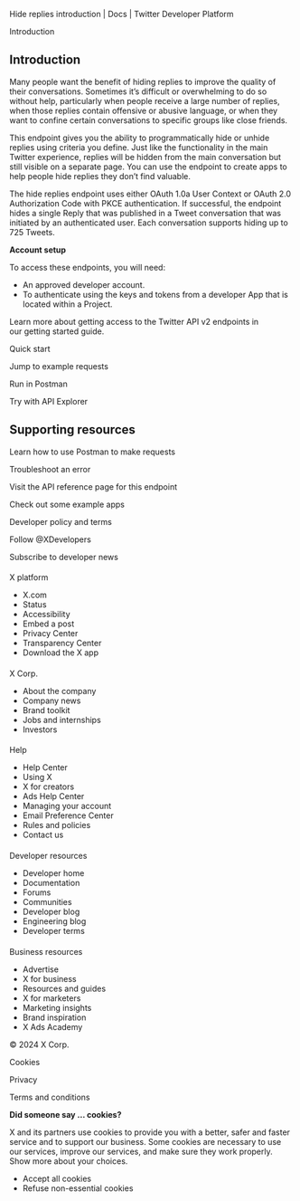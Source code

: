 



Hide replies introduction | Docs | Twitter Developer Platform 





































































































Introduction



Introduction
------------


Many people want the benefit of hiding replies to improve the quality of their conversations. Sometimes it’s difficult or overwhelming to do so without help, particularly when people receive a large number of replies, when those replies contain offensive or abusive language, or when they want to confine certain conversations to specific groups like close friends.


This endpoint gives you the ability to programmatically hide or unhide replies using criteria you define. Just like the functionality in the main Twitter experience, replies will be hidden from the main conversation but still visible on a separate page. You can use the endpoint to create apps to help people hide replies they don’t find valuable.


The hide replies endpoint uses either OAuth 1.0a User Context or OAuth 2.0 Authorization Code with PKCE authentication. If successful, the endpoint hides a single Reply that was published in a Tweet conversation that was initiated by an authenticated user. Each conversation supports hiding up to 725 Tweets.











**Account setup**


To access these endpoints, you will need:


* An approved developer account.
* To authenticate using the keys and tokens from a developer App that is located within a Project.


Learn more about getting access to the Twitter API v2 endpoints in our getting started guide.












Quick start


Jump to example requests


Run in Postman


Try with API Explorer

















Supporting resources
--------------------






Learn how to use Postman to make requests


Troubleshoot an error


Visit the API reference page for this endpoint


Check out some example apps

























Developer policy and terms


Follow @XDevelopers


Subscribe to developer news












#### 
 X platform


* X.com
* Status
* Accessibility
* Embed a post
* Privacy Center
* Transparency Center
* Download the X app




#### 
 X Corp.


* About the company
* Company news
* Brand toolkit
* Jobs and internships
* Investors




#### 
 Help


* Help Center
* Using X
* X for creators
* Ads Help Center
* Managing your account
* Email Preference Center
* Rules and policies
* Contact us




#### 
 Developer resources


* Developer home
* Documentation
* Forums
* Communities
* Developer blog
* Engineering blog
* Developer terms




#### 
 Business resources


* Advertise
* X for business
* Resources and guides
* X for marketers
* Marketing insights
* Brand inspiration
* X Ads Academy









 © 2024 X Corp.
 


Cookies


Privacy


Terms and conditions






















**Did someone say … cookies?**  
  


 X and its partners use cookies to provide you with a better, safer and
 faster service and to support our business. Some cookies are necessary to use
 our services, improve our services, and make sure they work properly.
 Show more about your choices.


 




* Accept all cookies
* Refuse non-essential cookies















